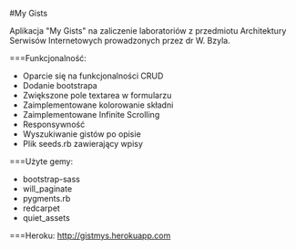 #My Gists

Aplikacja "My Gists" na zaliczenie laboratoriów z przedmiotu Architektury Serwisów Internetowych prowadzonych przez dr W. Bzyla.

===Funkcjonalność:
* Oparcie się na funkcjonalności CRUD
* Dodanie bootstrapa
* Zwiększone pole textarea w formularzu
* Zaimplementowane kolorowanie składni
* Zaimplementowane Infinite Scrolling
* Responsywność
* Wyszukiwanie gistów po opisie
* Plik seeds.rb zawierający wpisy

===Użyte gemy:
* bootstrap-sass
* will_paginate
* pygments.rb
* redcarpet
* quiet_assets

===Heroku:
http://gistmys.herokuapp.com

